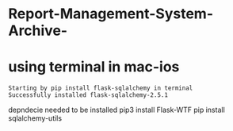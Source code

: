 # Report-Management-System-Archive-
# using terminal in mac-ios
    Starting by pip install flask-sqlalchemy in terminal
    Successfully installed flask-sqlalchemy-2.5.1
depndecie needed to be installed pip3 install Flask-WTF
pip install sqlalchemy-utils
